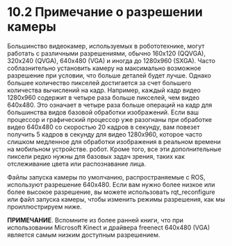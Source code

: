 # 10.2 Примечание о разрешении камеры

Большинство видеокамер, используемых в робототехнике, могут работать с различными разрешениями, обычно 160x120 \(QQVGA\), 320x240 \(QVGA\), 640x480 \(VGA\) и иногда до 1280x960 \(SXGA\). Часто соблазнительно установить камеру на максимально возможное разрешение при условии, что больше деталей будет лучше. Однако большее количество пикселей достигается за счет большего количества вычислений на кадр. Например, каждый кадр видео 1280x960 содержит в четыре раза больше пикселей, чем видео 640x480. Это означает в четыре раза больше операций на кадр для большинства видов базовой обработки изображений. Если ваш процессор и графический процессор уже разогнаны при обработке видео 640x480 со скоростью 20 кадров в секунду, вам повезет получить 5 кадров в секунду для видео 1280x960, которое часто слишком медленное для обработки изображения в реальном времени на мобильном устройстве. робот. Кроме того, все эти дополнительные пиксели редко нужны для базовых задач зрения, таких как отслеживание цвета или распознавание лица.

Файлы запуска камеры по умолчанию, распространяемые с ROS, используют разрешение 640x480. Если вам нужно более низкое или более высокое разрешение, вы можете использовать rqt\_reconfigure или файл запуска камеры, чтобы изменить режимы разрешения, как мы проиллюстрируем ниже.

**ПРИМЕЧАНИЕ**. Вспомните из более ранней книги, что при использовании Microsoft Kinect и драйвера freenect 640x480 \(VGA\) является самым низким доступным разрешением.

